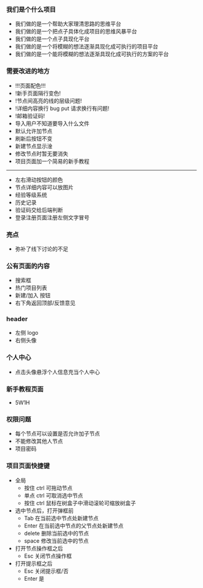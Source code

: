 ### 我们是个什么项目

- 我们做的是一个帮助大家理清思路的思维平台
- 我们做的是一个把点子具体化成项目的思维风暴平台
- 我们做的是一个点子具现化平台
- 我们做的是一个将模糊的想法逐渐具现化成可执行的项目平台
- 我们做的是一个能将模糊的想法逐渐具现化成可执行的方案的平台

### 需要改进的地方

- !!!页面配色!!!
- !新手页面隔行变色!
- !节点间高亮的线的层级问题!
- !详细内容换行 bug put 请求换行有问题!
- !邮箱验证码!
- 导入用户不知道要导入什么文件
- 默认允许加节点
- 刷新后按钮不变
- 新建节点显示淦
- 修改节点时暂无要消失
- 项目页面加一个简易的新手教程

---

- 左右滑动按钮的颜色
- 节点详细内容可以放图片
- 经验等级系统
- 历史记录
- 验证码交给后端判断
- 登录注册页面注册左侧文字冒号

### 亮点

- 弥补了线下讨论的不足

### 公有页面的内容

- 搜索框
- 热门项目列表
- 新建/加入 按钮
- 右下角返回顶部/反馈意见

### header

- 左侧 logo
- 右侧头像

### 个人中心

- 点击头像悬浮个人信息充当个人中心

### 新手教程页面

- 5W1H

### 权限问题

- 每个节点可以设置是否允许加子节点
- 不能修改其他人节点
- 项目密码

### 项目页面快捷键

- 全局
  - 按住 ctrl 可拖动节点
  - 单点 ctrl 可取消选中节点
  - 按住 ctrl 鼠标在树盒子中滑动滚轮可缩放树盒子
- 选中节点后，打开弹框前
  - Tab 在当前选中节点处新建节点
  - Enter 在当前选中节点的父节点处新建节点
  - delete 删除当前选中的节点
  - space 修改当前选中的节点
- 打开节点操作框之后
  - Esc 关闭节点操作框
- 打开提示框之后
  - Esc 关闭提示框/否
  - Enter 是
